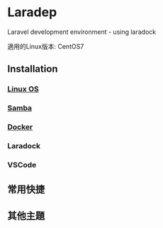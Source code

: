 # Laradep
Laravel development environment - using laradock<br/>

適用的Linux版本: CentOS7

## Installation
### [Linux OS](https://github.com/Internaltide/Laradep/blob/master/documents/Linux%20OS.md)
### [Samba](https://github.com/Internaltide/Laradep/blob/master/documents/Samba.md)
### [Docker](https://github.com/Internaltide/Laradep/blob/master/documents/Docker.md)
### Laradock
### VSCode

## 常用快捷

## 其他主題